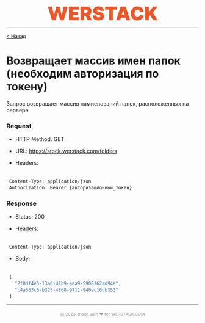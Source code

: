 <p align="center">
  <img src="./WERSTACK.png" alt="WERSTACK-PLATFORM">
</p>

---

<font size="2"><a href="../README.md">< Назад</a></font>

# Возвращает массив имен папок (необходим авторизация по токену)

Запрос возвращает массив намиенований папок, расположенных на сервере

### Request

 + HTTP Method: GET
 
 + URL: https://stock.werstack.com/folders

 + Headers: 
 ```javascript

  Content-Type: application/json
  Authorization: Bearer {авторизационный_токен}

 ```

### Response

 + Status: 200

 + Headers: 
 ```javascript

  Content-Type: application/json

 ```

 + Body:
 ```javascript
 
  [
    "2f0df4e5-13a0-41b9-aea9-5908162ad94e",
    "c4a563c5-b325-4868-9711-940ec16cb353"
  ]

 ```

---

<p align="center">
  <font size="2" color="#999999"><small>@ 2023, made with ❤ for WERSTACK.COM</small></font>
</p>